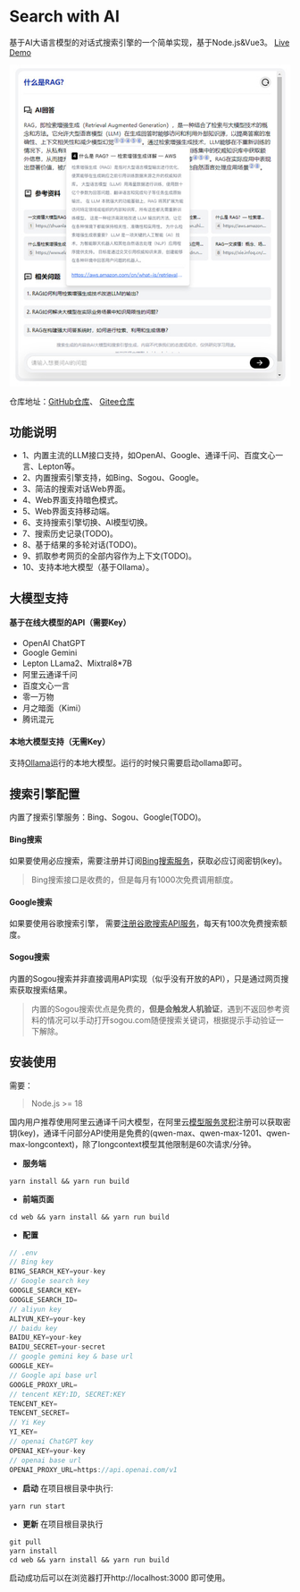 # Search with AI
基于AI大语言模型的对话式搜索引擎的一个简单实现，基于Node.js&Vue3。 [Live Demo](https://isou.chat/)
<div align="center">
 <img src="./screenshot.jpg" alt="Search with AI" />
</div>

仓库地址：[GitHub仓库](https://github.com/yokingma/search_with_ai)、 [Gitee仓库](https://gitee.com/zac_ma/search_with_ai)

## 功能说明
* 1、内置主流的LLM接口支持，如OpenAI、Google、通译千问、百度文心一言、Lepton等。
* 2、内置搜索引擎支持，如Bing、Sogou、Google。
* 3、简洁的搜索对话Web界面。
* 4、Web界面支持暗色模式。
* 5、Web界面支持移动端。
* 6、支持搜索引擎切换、AI模型切换。
* 7、搜索历史记录(TODO)。
* 8、基于结果的多轮对话(TODO)。
* 9、抓取参考网页的全部内容作为上下文(TODO)。
* 10、支持本地大模型（基于Ollama）。

## 大模型支持

#### 基于在线大模型的API（需要Key）
* OpenAI ChatGPT
* Google Gemini
* Lepton LLama2、Mixtral8*7B
* 阿里云通译千问
* 百度文心一言
* 零一万物
* 月之暗面（Kimi）
* 腾讯混元

#### 本地大模型支持（无需Key）
支持[Ollama](https://github.com/ollama/ollama)运行的本地大模型。运行的时候只需要启动ollama即可。

## 搜索引擎配置
内置了搜索引擎服务：Bing、Sogou、Google(TODO)。

#### Bing搜索
如果要使用必应搜索，需要注册并订阅[Bing搜索服务](https://www.microsoft.com/en-us/bing/apis/bing-web-search-api)，获取必应订阅密钥(key)。

> Bing搜索接口是收费的，但是每月有1000次免费调用额度。

#### Google搜索
如果要使用谷歌搜索引擎， 需要[注册谷歌搜索API服务](https://developers.google.com/custom-search)，每天有100次免费搜索额度。

#### Sogou搜索
内置的Sogou搜索并非直接调用API实现（似乎没有开放的API），只是通过网页搜索获取搜索结果。
> 内置的Sogou搜索优点是免费的，**但是会触发人机验证**，遇到不返回参考资料的情况可以手动打开sogou.com随便搜索关键词，根据提示手动验证一下解除。

## 安装使用

需要：
> Node.js >= 18

国内用户推荐使用阿里云通译千问大模型，在阿里云[模型服务灵积](https://dashscope.aliyun.com/)注册可以获取密钥(key)，通译千问部分API使用是免费的(qwen-max、qwen-max-1201、qwen-max-longcontext)，除了longcontext模型其他限制是60次请求/分钟。

* **服务端**
```shell
yarn install && yarn run build
```

* **前端页面**
```shell
cd web && yarn install && yarn run build
```

* **配置**
```ts
// .env
// Bing key
BING_SEARCH_KEY=your-key
// Google search key
GOOGLE_SEARCH_KEY=
GOOGLE_SEARCH_ID=
// aliyun key
ALIYUN_KEY=your-key
// baidu key
BAIDU_KEY=your-key
BAIDU_SECRET=your-secret
// google gemini key & base url
GOOGLE_KEY=
// Google api base url
GOOGLE_PROXY_URL=
// tencent KEY:ID, SECRET:KEY
TENCENT_KEY=
TENCENT_SECRET=
// Yi Key
YI_KEY=
// openai ChatGPT key
OPENAI_KEY=your-key
// openai base url
OPENAI_PROXY_URL=https://api.openai.com/v1
```

* **启动**
在项目根目录中执行:
```shell
yarn run start 
```

* **更新**
在项目根目录执行
```shell
git pull
yarn install
cd web && yarn install && yarn run build
```

启动成功后可以在浏览器打开http://localhost:3000 即可使用。
